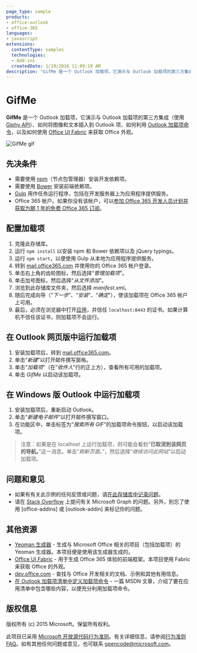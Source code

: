 ```yaml
---
page_type: sample
products:
- office-outlook
- office-365
languages:
- javascript
extensions:
  contentType: samples
  technologies:
  - Add-ins
  createdDate: 1/19/2016 11:09:19 AM
description: "GifMe 是一个 Outlook 加载项，它演示与 Outlook 加载项的第三方集成（使用 Giphy API）。"
---
```


# GifMe

**GifMe** 是一个 Outlook 加载项，它演示与 Outlook 加载项的第三方集成（使用 [Giphy API](https://github.com/giphy/GiphyAPI)）、如何将图像和文本插入到 Outlook 项、如何利用 [Outlook 加载项命令](https://msdn.microsoft.com/library/office/mt267546.aspx)，以及如何使用 [Office UI Fabric](http://dev.office.com/fabric) 来获取 Office 外观。

![GifMe gif](/readme_assets/demo.gif)

## 先决条件
* 需要使用 [npm](https://www.npmjs.com/)（节点包管理器）安装开发依赖项。
* 需要使用 [Bower](http://bower.io/) 安装前端依赖项。 
* [Gulp](http://gulpjs.com/) 用作任务运行程序，包括在开发服务器上为应用程序提供服务。
* Office 365 帐户。如果你没有该帐户，可以[参加 Office 365 开发人员计划并获取为期 1 年的免费 Office 365 订阅](https://aka.ms/devprogramsignup)。

## 配置加载项
1. 克隆此存储库。
2. 运行 `npm install` 以安装 npm 和 Bower 依赖项以及 jQuery typings。
3. 运行 `npm start`，以便使用 Gulp 从本地为应用程序提供服务。
4. 转到 [mail.office365.com](http://mail.office365.com) 并使用你的 Office 365 帐户登录。
5. 单击右上角的齿轮图标，然后选择“*管理加载项*”。
6. 单击加号图标，然后选择“*从文件添加*”。
7. 浏览到此存储库文件夹，然后选择 *manifest.xml*。
8. 随后完成向导（“*下一步*”、“*安装*”、“*确定*”），使该加载项在 Office 365 帐户上可用。
9. 最后，必须在浏览器中打开[应用](https://localhost:8443/appcompose/home/home.html)，并信任 `localhost:8443` 的证书。如果计算机不信任该证书，则加载项不会运行。

## 在 Outlook 网页版中运行加载项
1. 安装加载项后，转到 [mail.office365.com](mail.office365.com)。 
2. 单击“*新建*”以打开邮件撰写窗格。
3. 单击“*加载项*”（在“*收件人*”行的正上方），查看所有可用的加载项。
4. 单击 *GifMe* 以启动该加载项。

## 在 Windows 版 Outlook 中运行加载项
1. 安装加载项后，重新启动 Outlook。 
2. 单击“*新建电子邮件*”以打开邮件撰写窗口。
3. 在功能区中，单击标签为“*搜索所有 GIF*”的加载项命令按钮，以启动该加载项。

  > 注意：如果是在 localhost 上运行加载项，则可能会看到“**已取消到该网页的导航。**”这一消息。单击“*刷新页面。*”，然后选择“*继续访问此网站*”以启动加载项。

## 问题和意见
* 如果有有关此示例的任何反馈或问题，请[在此存储库中记录问题](https://github.com/OfficeDev/Outlook-Add-in-GifMe/issues)。
* 请在 [Stack Overflow](http://stackoverflow.com/questions/tagged/office-addins) 上提问有关 Microsoft Graph 的问题。另外，别忘了使用 [office-addins] 或 [outlook-addin] 来标记你的问题。

## 其他资源
* [Yeoman 生成器](https://github.com/OfficeDev/generator-office) - 生成与 Microsoft Office 相关的项目（包括加载项）的 Yeoman 生成器。本项目便是使用该生成器生成的。
* [Office UI Fabric](https://github.com/OfficeDev/Office-UI-Fabric/) - 用于生成 Office 365 体验的前端框架。本项目使用 Fabric 来获取 Office 的外观。 
* [dev.office.com](http://dev.office.com) - 查找与 Office 开发相关的文档、示例和其他有用信息。
* [在 Outlook 加载项清单中定义加载项命令](https://msdn.microsoft.com/library/office/mt267547.aspx) - 一篇 MSDN 文章，介绍了要在应用清单中包含哪些内容，以便充分利用加载项命令。

## 版权信息
版权所有 (c) 2015 Microsoft。保留所有权利。

此项目已采用 [Microsoft 开放源代码行为准则](https://opensource.microsoft.com/codeofconduct/)。有关详细信息，请参阅[行为准则 FAQ](https://opensource.microsoft.com/codeofconduct/faq/)。如有其他任何问题或意见，也可联系 [opencode@microsoft.com](mailto:opencode@microsoft.com)。
